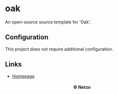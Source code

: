 # oak

An open-source source template for 'Oak'.

## Configuration

This project does not require additional configuration.

## Links

- [Homepage](https://app.netzo.io/templates/oak)

<div align="center">
  <h4>© Netzo</h4>
</div>
